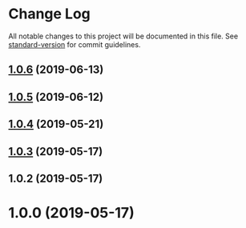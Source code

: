 # Change Log

All notable changes to this project will be documented in this file. See [standard-version](https://github.com/conventional-changelog/standard-version) for commit guidelines.

<a name="1.0.6"></a>
## [1.0.6](https://github.com/kruczjak/browser-langs/compare/v1.0.5...v1.0.6) (2019-06-13)



<a name="1.0.5"></a>
## [1.0.5](https://github.com/kruczjak/browser-langs/compare/v1.0.4...v1.0.5) (2019-06-12)



<a name="1.0.4"></a>
## [1.0.4](https://github.com/kruczjak/browser-langs/compare/v1.0.3...v1.0.4) (2019-05-21)



<a name="1.0.3"></a>
## [1.0.3](https://github.com/kruczjak/browser-langs/compare/v1.0.2...v1.0.3) (2019-05-17)



<a name="1.0.2"></a>
## 1.0.2 (2019-05-17)



<a name="1.0.0"></a>
# 1.0.0 (2019-05-17)
